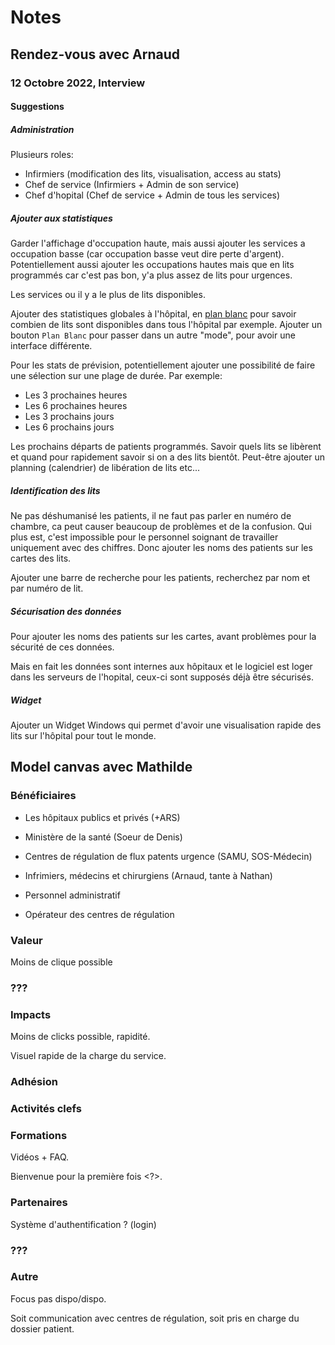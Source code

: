 # Notes

## Rendez-vous avec Arnaud

### 12 Octobre 2022, Interview

#### Suggestions

##### Administration

Plusieurs roles:
- Infirmiers (modification des lits, visualisation, access au stats)
- Chef de service (Infirmiers + Admin de son service)
- Chef d'hopital (Chef de service + Admin de tous les services)

##### Ajouter aux statistiques

Garder l'affichage d'occupation haute, mais aussi ajouter les services a occupation basse (car occupation basse veut dire perte d'argent).
Potentiellement aussi ajouter les occupations hautes mais que en lits programmés car c'est pas bon, y'a plus assez de lits pour urgences.

Les services ou il y a le plus de lits disponibles.

Ajouter des statistiques globales à l'hôpital, en [plan blanc](http://cpn.rmi.fr/Qu-est-ce-que-le-plan-blanc-d-un.html) pour savoir combien de lits sont disponibles dans tous l'hôpital par exemple.
Ajouter un bouton `Plan Blanc` pour passer dans un autre "mode", pour avoir une interface différente.

Pour les stats de prévision, potentiellement ajouter une possibilité de faire une sélection sur une plage de durée. Par exemple:
- Les 3 prochaines heures
- Les 6 prochaines heures
- Les 3 prochains jours
- Les 6 prochains jours

Les prochains départs de patients programmés.
Savoir quels lits se libèrent et quand pour rapidement savoir si on a des lits bientôt.
Peut-être ajouter un planning (calendrier) de libération de lits etc...

##### Identification des lits

Ne pas déshumanisé les patients, il ne faut pas parler en numéro de chambre, ca peut causer beaucoup de problèmes et de la confusion.
Qui plus est, c'est impossible pour le personnel soignant de travailler uniquement avec des chiffres.
Donc ajouter les noms des patients sur les cartes des lits.

Ajouter une barre de recherche pour les patients, recherchez par nom et par numéro de lit.

##### Sécurisation des données

Pour ajouter les noms des patients sur les cartes, avant problèmes pour la sécurité de ces données.

Mais en fait les données sont internes aux hôpitaux et le logiciel est loger dans les serveurs de l'hopital, ceux-ci sont supposés déjà être sécurisés.

##### Widget

Ajouter un Widget Windows qui permet d'avoir une visualisation rapide des lits sur l'hôpital pour tout le monde.

## Model canvas avec Mathilde

### Bénéficiaires

- Les hôpitaux publics et privés (+ARS)
- Ministère de la santé (Soeur de Denis)
- Centres de régulation de flux patents urgence (SAMU, SOS-Médecin)

- Infrimiers, médecins et chirurgiens (Arnaud, tante à Nathan)
- Personnel administratif
- Opérateur des centres de régulation

### Valeur

Moins de clique possible

### ???

### Impacts

Moins de clicks possible, rapidité.

Visuel rapide de la charge du service.

### Adhésion

### Activités clefs

### Formations

Vidéos + FAQ.

Bienvenue pour la première fois <?>.

### Partenaires

Système d'authentification ? (login)

### ???


### Autre

Focus pas dispo/dispo.

Soit communication avec centres de régulation, soit pris en charge du dossier patient.
